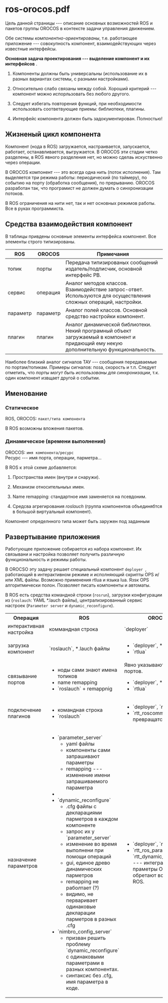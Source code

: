 # ros-orocos.pdf
 Цель данной страницы --- описание основных возможностей ROS и пакетов группы OROCOS  в контексте задачи управления движением. 

Обе системы *компонентно-ориентированы*, т.е. работающее приложение --- совокупность компонент, взаимодействующих через известные интерфейсы. 

**Основная задача проектирования --- выделение компонент и их интерфейсов** .

1. Компоненты должны быть универсальны (использование их в разных вариантах системы, с разными настройками).

2. Относительно слабо связаны между собой. Хороший критерий --- компонент можно испорльзовать без любого другого.

3. Следует избегать повторения функций, при необходимости использовать соответвующие  приемы: библиотеки, плагины.

4. Интерфейс компонента должен быть задокументирован. Полностью!

## Жизненый цикл компонента

Компонент (нода в ROS) загружается, настраивается, запускается, работает, останавливается, выгружается.
В OROCOS эти стадии четко разделены, в ROS явного разделения нет, но можно сделаь искуственно через операции.

В OROCOS компонент --- это всегда одна нить (поток исполнения). Там выделяется три режима работы: периодический (по таймеру),  по событию на порту (обработка сообщения), по прерыванию. OROCOS разработан так, что програмист не должен думать о синхронизации потоков. 

В ROS ограничения на нити нет, так и нет основных режимов работы. Все в руках программиста.

## Средства взаимодействия компонент

В таблицы привдены основные элементы интерфейса компонент. Все элементы строго типизированы.

| ROS                | OROCOS                | Примечания  |
|----------------|--------------------|--------------------|
| топик   |  порты | Передача типизированых сообщений издатель/подписчик, основной интерфейс РВ. |
| сервис | операция |  Аналог методов классов. Взаимодействие  запрос-ответ.  Используются для осуществления сложных операций, настройки. |
| параметр | параметр |  Аналог полей классов. Основной средство настройки компонент. |
| плагин | плагин  | Аналог динамической библиотеки. Некий програмный объект загружаемый в компонент и придающий ему некую дополнительную функциональность. |

Наиболее близкий аналог сигналов ТАУ --- сообщения передаваемые по портам/топикам. Примеры сигналов: поза, скорость и т.п.
Следует отметить, что *порты могут быть использованы для синхронизации*, т.к. один компонент извщает другой о событии.

## Именование 

### Статическое
ROS, OROCOS:  `пакет/типа компонента`
    
В ROS возможны вложения пакетов. 

### Динамическое  (времени выполнения)
OROCOS: `имя компонента/ресурс`  
Ресурс --- имя порта, операции, парметра...

В ROS к этой схеме добавляется:

1.  Пространства имен (внутри и снаружи).

2. Механизм относительныъх имен.

3. Name remapping: стандартное имя заменяется на псевдоним.

4. Средсва агрегирования *roslauch* (группа компонентов объединябтся в большой виртуальный компонент).

Компонент определнного типа может быть заружен под заданным 

## Развертывание приложения

Работующее приложение собирается из набора компонент. 
Их связывани и настройка позволяет получить различную функциональность и режимы работы. 

В  OROCSO эту задачу решает специальный компонент `deployer `, работающий в интерактивном режиме и исполняющий скрипты OPS и/или XML файлы. Возможно применения rtlua и языка lua. Язsк OPS алгоритмически полон. Позволяет писать компоненты и автоматы.

В ROS есть средства командной строки (`rosrun`), загрузки конфигурации из (`roslauch`: YAML *.lauch файлы), централизированный сервис настроек (`Parameter server` и `dynamic_reconfigure`). 

<table>
<tr>
<th>Операция </th><th> ROS </th><th> OROCOS </th>
</tr>
<tr>
<td>  интерактивная настройка </td><td> коммандная строка </td><td> `deployer` </td>
</tr>
<tr>
<td>  загрузка компонент </td>
<td>  `roslauch`, *.lauch файлы </td> 
<td>  
<ul><li>
                 `deployer`, *.ops, *.xml  
</li><li> `rtlua`
</li></ul>
</td>
</tr> 
<tr>
<td>  связывание портов </td>
<td>  
<ul><li>
                ноды сами знают имена топиков
</li><li> name remapping
</li><li> `roslauch` + remappnig
</li></ul>
</td>
<td>  
Явно указываются связи портов.
<ul><li>
                `deployer`, *.ops, *.xml  
</li><li>`rtlua`
</li></ul>
</td>
</tr> 
<tr>
<td>  подключение плагинов </td>
<td>  
<ul><li>
                командная строка
</li><li>`roslauch`
</li></ul>
</td>
<td>  
<ul><li>
                `deployer`, `rtlua`
</li><li>`rtt_roscomm`: порты превращатся в топики.
</li></ul>
</td>
</tr> 
<tr>
<td>  назначение параметров </td>
<td>  
<ul><li>
               `parameter_server`
      <ul><li>
                      yaml файлы
      </li><li> компоненты сами запрашивают параметры
      </li><li> remapping --- изменение имени запрашиваемого параметра
      </li></ul>
<li/><li> `dynamic_reconfigure`
    <ul><li>
                    .cfg файлы с декларациями парметров в каждом компоненте
    </li><li> запрос их у `parameter_server`
    </li><li> изменение во время выполнени при помощи операций
    </li><li> gui, единое древо динамических парметров
    </li><li> remapping не раболтает (?)
   </li><li> видимо, не перваривает одинаковые декларации парметров в разных .cfg
    </li></ul>
</li><li>`nimbro_config_server`
    <ul><li>
                   призван решить проблему `dynamic_reconfigure` с одинаковыми параметрами в разных
      компонентах. 
    </li><li> синтаксис без .cfg, имя параметра в коде.
     </li></ul>
</li></ul>
</td>
<td>  
<ul><li>
                `deployer`,  `rtlua`, xml 
</li><li> `rtt_ros_param`, `rtt_dynamic_reconfigure` --- интеграция с ROS, праметры OROCOS обретают все свойства ROS.
</li></ul>
</td>
</tr> 
</table>
 